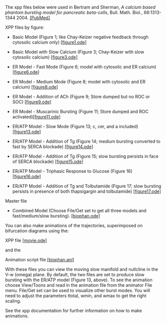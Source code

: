 The xpp files below were used in Bertram and Sherman, *A calcium based phantom bursting model for pancreatic beta-cells*, Bull. Math. Biol., 66:1313-1344 2004. [[PubMed]](https://pubmed.ncbi.nlm.nih.gov/11106596/)

XPP files by figure:

* Basic Model (Figure 1; like Chay-Keizer negative feedback through cytosolic calcium only) [[figure1.ode]](figure1.ode)

* Basic Model with Slow Calcium (Figure 3; Chay-Keizer with slow cytosolic calcium) [[figure3.ode]](figure3.ode)

* ER Model - Fast Mode (Figure 6; model with cytosolic and ER calcium) [[figure6.ode]](figure6.ode)

* ER Model - Medium Mode (Figure 8; model with cytosolic and ER calcium) [[figure8.ode]](figure8.ode)

* ER Model - Addition of ACh (Figure 9; Store dumped but no ROC or SOC) [[figure9.ode]](figure9.ode)

* ER Model - Muscarinic Bursting (Figure 11; Store dumped and ROC activated)[[figure11.ode]](figure11.ode)

* ER/ATP Model - Slow Mode (Figure 13; c, cer, and a included) [[figure13.ode]](figure13.ode)

* ER/ATP Model - Addition of Tg (Figure 14; medium bursting converted to fast by SERCA blockade) [[figure14.ode]](figure14.ode)

* ER/ATP Model - Addition of Tg (Figure 15; slow bursting persists in face of SERCA blockade) [[figure15.ode]](figure15.ode)

* ER/ATP Model - Triphasic Response to Glucose (Figure 16) [[figure16.ode]](figure16.ode)

* ER/ATP Model - Addition of Tg and Tolbutamide (Figure 17; slow bursting persists in presence of both thapsigargin and tolbutamide) [[figure17.ode]](figure17.ode)

Master file
* Combined Model (Choose File/Get set to get all three models and fast/medium/slow bursting). [[biophan.ode]](biophan.ode)



You can also make animations of the trajectories, superimposed on bifurcation diagrams using the:

XPP file [[movie.ode]](movie.ode)

and the

Animation script file  [[biophan.ani]](biophan.ani)

With these files you can view the moving slow manifold and nullcline in the V-w (omega) plane. By default, the two files are set to produce slow bursting with the ER/ATP model (Figure 13, above). To see the animation choose View/Toons and read in the animation file from the animator File menu. File/Get set can be used to visualize other burst modes. You will need to adjust the parameters ttotal, wmin, and wmax to get the right scaling.

See the xpp documentation for further information on how to make animations.
